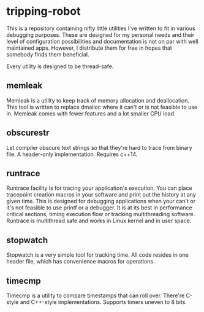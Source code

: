 tripping-robot
==============

This is a repository containing nifty little utilities I've written to fit in
various debugging purposes. These are designed for my personal needs and their
level of configuration possibilities and documentation is not on par with well
maintained apps. However, I distribute them for free in hopes that somebody 
finds them beneficial.

Every utility is designed to be thread-safe.

memleak
-------
Memleak is a utility to keep track of memory allocation and deallocation. This
tool is written to replace dmalloc where it can't or is not feasible to use in.
Memleak comes with fewer features and a lot smaller CPU load.

obscurestr
----------
Let compiler obscure text strings so that they're hard to trace from binary
file.
A header-only implementation. Requires c++14.

runtrace
--------
Runtrace facility is for tracing your application's execution. You can place 
tracepoint creation macros in your software and print out the history at any
given time. 
This is designed for debugging applications when your can't or it's not 
feasible to use printf or a debugger. It is at its best in performance critical
sections, timing execution flow or tracking multithreading software. 
Runtrace is multithread safe and works in Linux kernel and in user space.

stopwatch
---------
Stopwatch is a very simple tool for tracking time.
All code resides in one header file, which has convenience macros for 
operations.

timecmp
-------
Timecmp is a utility to compare timestamps that can roll over.
There're C-style and C++-style implementations. Supports timers uneven to 8 bits.
